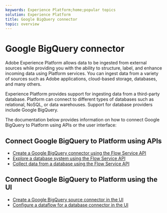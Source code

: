 ```yaml
---
keywords: Experience Platform;home;popular topics
solution: Experience Platform
title: Google BigQuery connector
topic: overview
---
```


# Google BigQuery connector

Adobe Experience Platform allows data to be ingested from external sources while providing you with the ability to structure, label, and enhance incoming data using Platform services. You can ingest data from a variety of sources such as Adobe applications, cloud-based storage, databases, and many others.

Experience Platform provides support for ingesting data from a third-party database. Platform can connect to different types of databases such as relational, NoSQL, or data warehouses. Support for database providers include Google BigQuery.

The documentation below provides information on how to connect Google BigQuery to Platform using APIs or the user interface:

## Connect Google BigQuery to Platform using APIs

- [Create a Google BigQuery connector using the Flow Service API](../../tutorials/api/create/databases/bigquery.md)
- [Explore a database system using the Flow Service API](../../tutorials/api/explore/database-nosql.md)
- [Collect data from a database using the Flow Service API](../../tutorials/api/collect/database-nosql.md)

## Connect Google BigQuery to Platform using the UI

- [Create a Google BigQuery source connector in the UI](../../tutorials/ui/create/databases/bigquery.md)
- [Configure a dataflow for a database connector in the UI](../../tutorials/ui/dataflow/databases.md)